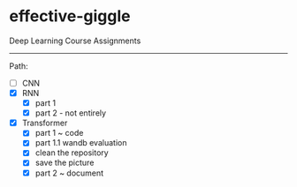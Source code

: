 # effective-giggle
Deep Learning Course Assignments

----

Path:

- [ ] CNN 
- [x] RNN
    - [x] part 1
    - [x] part 2 - not entirely
- [x] Transformer
  - [x] part 1 ~ code 
  - [x] part 1.1 wandb evaluation
  - [x] clean the repository
  - [x] save the picture
  - [x] part 2 ~ document